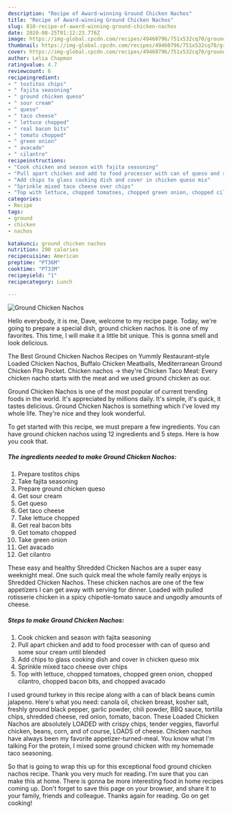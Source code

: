 ```yaml
---
description: "Recipe of Award-winning Ground Chicken Nachos"
title: "Recipe of Award-winning Ground Chicken Nachos"
slug: 810-recipe-of-award-winning-ground-chicken-nachos
date: 2020-08-25T01:12:23.776Z
image: https://img-global.cpcdn.com/recipes/49460796/751x532cq70/ground-chicken-nachos-recipe-main-photo.jpg
thumbnail: https://img-global.cpcdn.com/recipes/49460796/751x532cq70/ground-chicken-nachos-recipe-main-photo.jpg
cover: https://img-global.cpcdn.com/recipes/49460796/751x532cq70/ground-chicken-nachos-recipe-main-photo.jpg
author: Lelia Chapman
ratingvalue: 4.7
reviewcount: 6
recipeingredient:
- " tostitos chips"
- " fajita seasoning"
- " ground chicken queso"
- " sour cream"
- " queso"
- " taco cheese"
- " lettuce chopped"
- " real bacon bits"
- " tomato chopped"
- " green onion"
- " avacado"
- " cilantro"
recipeinstructions:
- "Cook chicken and season with fajita seasoning"
- "Pull apart chicken and add to food processer with can of queso and some sour cream until blended"
- "Add chips to glass cooking dish and cover in chicken queso mix"
- "Sprinkle mixed taco cheese over chips"
- "Top with lettuce, chopped tomatoes, chopped green onion, chopped cilantro, chopped bacon bits, and chopped avacado"
categories:
- Recipe
tags:
- ground
- chicken
- nachos

katakunci: ground chicken nachos 
nutrition: 290 calories
recipecuisine: American
preptime: "PT36M"
cooktime: "PT33M"
recipeyield: "1"
recipecategory: Lunch

---
```



![Ground Chicken Nachos](https://img-global.cpcdn.com/recipes/49460796/751x532cq70/ground-chicken-nachos-recipe-main-photo.jpg)

Hello everybody, it is me, Dave, welcome to my recipe page. Today, we're going to prepare a special dish, ground chicken nachos. It is one of my favorites. This time, I will make it a little bit unique. This is gonna smell and look delicious.

The Best Ground Chicken Nachos Recipes on Yummly Restaurant-style Loaded Chicken Nachos, Buffalo Chicken Meatballs, Mediterranean Ground Chicken Pita Pocket. Chicken nachos -&gt; they&#39;re Chicken Taco Meat: Every chicken nacho starts with the meat and we used ground chicken as our.

Ground Chicken Nachos is one of the most popular of current trending foods in the world. It's appreciated by millions daily. It's simple, it's quick, it tastes delicious. Ground Chicken Nachos is something which I've loved my whole life. They're nice and they look wonderful.


To get started with this recipe, we must prepare a few ingredients. You can have ground chicken nachos using 12 ingredients and 5 steps. Here is how you cook that.

<!--inarticleads1-->

##### The ingredients needed to make Ground Chicken Nachos:

1. Prepare  tostitos chips
1. Take  fajita seasoning
1. Prepare  ground chicken queso
1. Get  sour cream
1. Get  queso
1. Get  taco cheese
1. Take  lettuce chopped
1. Get  real bacon bits
1. Get  tomato chopped
1. Take  green onion
1. Get  avacado
1. Get  cilantro


These easy and healthy Shredded Chicken Nachos are a super easy weeknight meal. One such quick meal the whole family really enjoys is Shredded Chicken Nachos. These chicken nachos are one of the few appetizers I can get away with serving for dinner. Loaded with pulled rotisserie chicken in a spicy chipotle-tomato sauce and ungodly amounts of cheese. 

<!--inarticleads2-->

##### Steps to make Ground Chicken Nachos:

1. Cook chicken and season with fajita seasoning
1. Pull apart chicken and add to food processer with can of queso and some sour cream until blended
1. Add chips to glass cooking dish and cover in chicken queso mix
1. Sprinkle mixed taco cheese over chips
1. Top with lettuce, chopped tomatoes, chopped green onion, chopped cilantro, chopped bacon bits, and chopped avacado


I used ground turkey in this recipe along with a can of black beans cumin jalapeno. Here&#39;s what you need: canola oil, chicken breast, kosher salt, freshly ground black pepper, garlic powder, chili powder, BBQ sauce, tortilla chips, shredded cheese, red onion, tomato, bacon. These Loaded Chicken Nachos are absolutely LOADED with crispy chips, tender veggies, flavorful chicken, beans, corn, and of course, LOADS of cheese. Chicken nachos have always been my favorite appetizer-turned-meal. You know what I&#39;m talking For the protein, I mixed some ground chicken with my homemade taco seasoning. 

So that is going to wrap this up for this exceptional food ground chicken nachos recipe. Thank you very much for reading. I'm sure that you can make this at home. There is gonna be more interesting food in home recipes coming up. Don't forget to save this page on your browser, and share it to your family, friends and colleague. Thanks again for reading. Go on get cooking!
